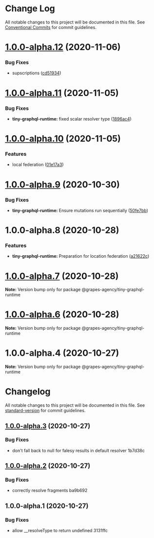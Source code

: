 # Change Log

All notable changes to this project will be documented in this file.
See [Conventional Commits](https://conventionalcommits.org) for commit guidelines.

# [1.0.0-alpha.12](https://github.com/grapes-agency/graphql/compare/@grapes-agency/tiny-graphql-runtime@1.0.0-alpha.11...@grapes-agency/tiny-graphql-runtime@1.0.0-alpha.12) (2020-11-06)


### Bug Fixes

* supscriptions ([cd51934](https://github.com/grapes-agency/graphql/commit/cd51934393e7ee44699652cc8b5e694c86536083))





# [1.0.0-alpha.11](https://github.com/grapes-agency/graphql/compare/@grapes-agency/tiny-graphql-runtime@1.0.0-alpha.10...@grapes-agency/tiny-graphql-runtime@1.0.0-alpha.11) (2020-11-05)


### Bug Fixes

* **tiny-graphql-runtime:** fixed scalar resolver type ([1896ac4](https://github.com/grapes-agency/graphql/commit/1896ac4011432aa269a07ed6988f9c5459dbabdd))





# [1.0.0-alpha.10](https://github.com/grapes-agency/graphql/compare/@grapes-agency/tiny-graphql-runtime@1.0.0-alpha.9...@grapes-agency/tiny-graphql-runtime@1.0.0-alpha.10) (2020-11-05)


### Features

* local federation ([01e17a3](https://github.com/grapes-agency/graphql/commit/01e17a3d5d64910592e87444a72f029bc8c6d8d5))





# [1.0.0-alpha.9](https://github.com/grapes-agency/graphql/compare/@grapes-agency/tiny-graphql-runtime@1.0.0-alpha.8...@grapes-agency/tiny-graphql-runtime@1.0.0-alpha.9) (2020-10-30)


### Bug Fixes

* **tiny-graphql-runtime:** Ensure mutations run sequentially ([50fe7bb](https://github.com/grapes-agency/graphql/commit/50fe7bb780afdb92feac13c27e8644dc7890a72c))





# 1.0.0-alpha.8 (2020-10-28)


### Features

* **tiny-graphql-runtime:** Preparation for location federation ([a21622c](https://github.com/grapes-agency/graphql/commit/a21622c719d14b633d3f0e859c1fe94743ea1712))





# [1.0.0-alpha.7](https://github.com/grapes-agency/graphql/compare/@grapes-agency/tiny-graphql-runtime@1.0.0-alpha.6...@grapes-agency/tiny-graphql-runtime@1.0.0-alpha.7) (2020-10-28)

**Note:** Version bump only for package @grapes-agency/tiny-graphql-runtime





# [1.0.0-alpha.6](https://github.com/grapes-agency/graphql/compare/@grapes-agency/tiny-graphql-runtime@1.0.0-alpha.5...@grapes-agency/tiny-graphql-runtime@1.0.0-alpha.6) (2020-10-28)

**Note:** Version bump only for package @grapes-agency/tiny-graphql-runtime





# 1.0.0-alpha.4 (2020-10-27)

**Note:** Version bump only for package @grapes-agency/tiny-graphql-runtime





# Changelog

All notable changes to this project will be documented in this file. See [standard-version](https://github.com/conventional-changelog/standard-version) for commit guidelines.

## [1.0.0-alpha.3](///compare/v1.0.0-alpha.2...v1.0.0-alpha.3) (2020-10-27)


### Bug Fixes

* don't fall back to null for falesy results in default resolver 1b7d38c

## [1.0.0-alpha.2](///compare/v1.0.0-alpha.1...v1.0.0-alpha.2) (2020-10-27)


### Bug Fixes

* correctly resolve fragments ba9b692

## 1.0.0-alpha.1 (2020-10-27)


### Bug Fixes

* allow __resolveType to return undefined 3131ffc
